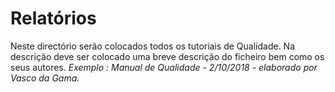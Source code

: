# Relatórios 
Neste directório serão colocados todos os tutoriais de Qualidade.
Na descrição deve ser colocado uma breve descrição do ficheiro bem como os seus autores.
 *Exemplo : Manual de Qualidade - 2/10/2018 - elaborado por Vasco da Gama.*
